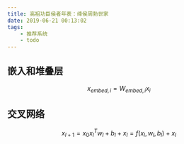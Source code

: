 ```yaml
---
title: 高祖功臣侯者年表：绛侯周勃世家
date: 2019-06-21 00:13:02
tags:
    - 推荐系统
    - todo
---
```


## 嵌入和堆叠层

$$
x_{e m b e d, i}=W_{e m b e d, i} x_{i}
$$

## 交叉网络

$$
x_{l+1}=x_{0} x_{l}^{T} w_{l}+b_{l}+x_{l}=f\left(x_{l}, w_{l}, b_{l}\right)+x_{l}
$$



